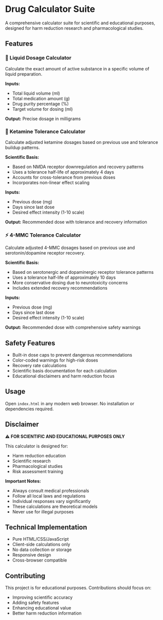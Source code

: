 # Drug Calculator Suite

A comprehensive calculator suite for scientific and educational purposes, designed for harm reduction research and pharmacological studies.

## Features

### 💊 Liquid Dosage Calculator
Calculate the exact amount of active substance in a specific volume of liquid preparation.

**Inputs:**
- Total liquid volume (ml)
- Total medication amount (g)
- Drug purity percentage (%)
- Target volume for dosing (ml)

**Output:** Precise dosage in milligrams

### 🧠 Ketamine Tolerance Calculator
Calculate adjusted ketamine dosages based on previous use and tolerance buildup patterns.

**Scientific Basis:**
- Based on NMDA receptor downregulation and recovery patterns
- Uses a tolerance half-life of approximately 4 days
- Accounts for cross-tolerance from previous doses
- Incorporates non-linear effect scaling

**Inputs:**
- Previous dose (mg)
- Days since last dose
- Desired effect intensity (1-10 scale)

**Output:** Recommended dose with tolerance and recovery information

### ⚡ 4-MMC Tolerance Calculator
Calculate adjusted 4-MMC dosages based on previous use and serotonin/dopamine receptor recovery.

**Scientific Basis:**
- Based on serotonergic and dopaminergic receptor tolerance patterns
- Uses a tolerance half-life of approximately 10 days
- More conservative dosing due to neurotoxicity concerns
- Includes extended recovery recommendations

**Inputs:**
- Previous dose (mg)
- Days since last dose
- Desired effect intensity (1-10 scale)

**Output:** Recommended dose with comprehensive safety warnings

## Safety Features

- Built-in dose caps to prevent dangerous recommendations
- Color-coded warnings for high-risk doses
- Recovery rate calculations
- Scientific basis documentation for each calculation
- Educational disclaimers and harm reduction focus

## Usage

Open `index.html` in any modern web browser. No installation or dependencies required.

## Disclaimer

⚠️ **FOR SCIENTIFIC AND EDUCATIONAL PURPOSES ONLY**

This calculator is designed for:
- Harm reduction education
- Scientific research
- Pharmacological studies
- Risk assessment training

**Important Notes:**
- Always consult medical professionals
- Follow all local laws and regulations
- Individual responses vary significantly
- These calculations are theoretical models
- Never use for illegal purposes

## Technical Implementation

- Pure HTML/CSS/JavaScript
- Client-side calculations only
- No data collection or storage
- Responsive design
- Cross-browser compatible

## Contributing

This project is for educational purposes. Contributions should focus on:
- Improving scientific accuracy
- Adding safety features
- Enhancing educational value
- Better harm reduction information